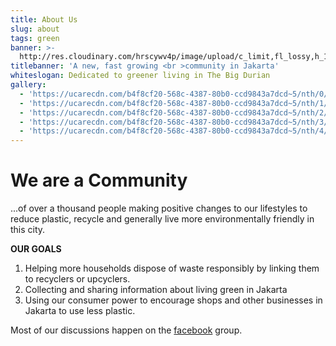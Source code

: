 ```yaml
---
title: About Us
slug: about
tags: green
banner: >-
  http://res.cloudinary.com/hrscywv4p/image/upload/c_limit,fl_lossy,h_1500,w_2000,f_auto,q_auto/v1/1378019/kilarov-zaneit-634702-unsplash_zfrfwx.jpg
titlebanner: 'A new, fast growing <br >community in Jakarta'
whiteslogan: Dedicated to greener living in The Big Durian
gallery:
  - 'https://ucarecdn.com/b4f8cf20-568c-4387-80b0-ccd9843a7dcd~5/nth/0/'
  - 'https://ucarecdn.com/b4f8cf20-568c-4387-80b0-ccd9843a7dcd~5/nth/1/'
  - 'https://ucarecdn.com/b4f8cf20-568c-4387-80b0-ccd9843a7dcd~5/nth/2/'
  - 'https://ucarecdn.com/b4f8cf20-568c-4387-80b0-ccd9843a7dcd~5/nth/3/'
  - 'https://ucarecdn.com/b4f8cf20-568c-4387-80b0-ccd9843a7dcd~5/nth/4/'
---
```

# We are a Community

...of over a thousand people making positive changes to our lifestyles to reduce plastic, recycle and generally live more environmentally friendly in this city.

**OUR GOALS**

1. Helping more households dispose of waste responsibly by linking them to recyclers or upcyclers.
2. Collecting and sharing information about living green in Jakarta 
3. Using our consumer power to encourage shops and other businesses in Jakarta to use less plastic.

Most of our discussions happen on the [facebook](https://www.facebook.com/groups/GGJakarta/) group.
